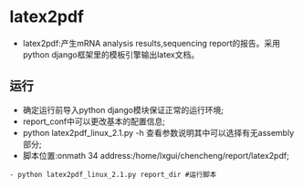 # latex2pdf
- latex2pdf:产生mRNA analysis results,sequencing report的报告。采用python django框架里的模板引擎输出latex文档。

## 运行
- 确定运行前导入python django模块保证正常的运行环境;
- report_conf中可以更改基本的配置信息;
- python latex2pdf_linux_2.1.py -h 查看参数说明其中可以选择有无assembly部分;
- 脚本位置:onmath 34 address:/home/lxgui/chencheng/report/latex2pdf;
```
- python latex2pdf_linux_2.1.py report_dir #运行脚本
```
